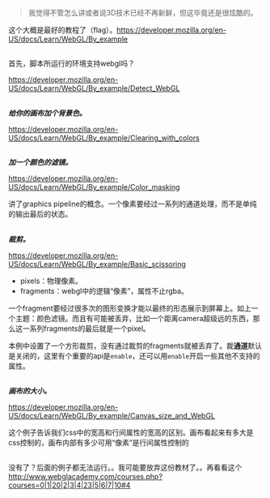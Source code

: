 > 我觉得不管怎么讲或者说3D技术已经不再新鲜，但这毕竟还是很炫酷的。

这个大概是最好的教程了（flag）。https://developer.mozilla.org/en-US/docs/Learn/WebGL/By_example

##

首先，脚本所运行的环境支持webgl吗？

https://developer.mozilla.org/en-US/docs/Learn/WebGL/By_example/Detect_WebGL

## 

***给你的画布加个背景色。***

https://developer.mozilla.org/en-US/docs/Learn/WebGL/By_example/Clearing_with_colors

## 

***加一个颜色的滤镜。***

https://developer.mozilla.org/en-US/docs/Learn/WebGL/By_example/Color_masking

讲了graphics pipeline的概念。一个像素要经过一系列的通道处理，而不是单纯的输出最后的状态。

##

***裁剪。***

https://developer.mozilla.org/en-US/docs/Learn/WebGL/By_example/Basic_scissoring

- pixels：物理像素。
- fragments：webgl中的逻辑“像素”，属性不止rgba。

一个fragment要经过很多次的图形变换才能以最终的形态展示到屏幕上。如上一个主题：颜色滤镜。而且有可能被丢弃，比如一个距离camera超级远的东西，那么这一系列fragments的最后就是一个pixel。

本例中设置了一个方形裁剪，没有通过裁剪的fragments就被丢弃了。裁**通道**默认是关闭的，这里有个重要的api是`enable`，还可以用`enable`开启一些其他不支持的属性。

##

***画布的大小。***

https://developer.mozilla.org/en-US/docs/Learn/WebGL/By_example/Canvas_size_and_WebGL

这个例子告诉我们css中的宽高和行间属性的宽高的区别。画布看起来有多大是css控制的，画布内部有多少可用“像素”是行间属性控制的

## 

没有了？后面的例子都无法运行。。我可能要放弃这份教材了。。再看看这个  http://www.webglacademy.com/courses.php?courses=0|1|20|2|3|4|23|5|6|7|10#4